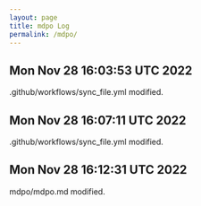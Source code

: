 ```yaml
---
layout: page
title: mdpo Log
permalink: /mdpo/
---
```


Mon Nov 28 16:03:53 UTC 2022
----------
.github/workflows/sync_file.yml
modified.  
 
Mon Nov 28 16:07:11 UTC 2022
 ----------
.github/workflows/sync_file.yml
modified.  

Mon Nov 28 16:12:31 UTC 2022
----------
mdpo/mdpo.md
modified.  
